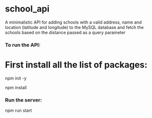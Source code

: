 # school_api
A minimalistic API for adding schools with a valid address, name and location (latitude and longitude) to the MySQL database and fetch the schools based on the distance passed as a query parameter


### To run the API:
# First install all the list of packages:
npm init -y


npm install

### Run the server:
npm run start
